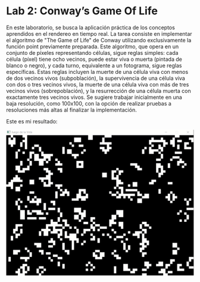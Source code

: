 # Lab 2: Conway’s Game Of Life

En este laboratorio, se busca la aplicación práctica de los conceptos aprendidos en el rendereo en tiempo real. La tarea consiste en implementar el algoritmo de "The Game of Life" de Conway utilizando exclusivamente la función point previamente preparada. Este algoritmo, que opera en un conjunto de píxeles representando células, sigue reglas simples: cada célula (píxel) tiene ocho vecinos, puede estar viva o muerta (pintada de blanco o negro), y cada turno, equivalente a un fotograma, sigue reglas específicas. Estas reglas incluyen la muerte de una célula viva con menos de dos vecinos vivos (subpoblación), la supervivencia de una célula viva con dos o tres vecinos vivos, la muerte de una célula viva con más de tres vecinos vivos (sobrepoblación), y la resurrección de una célula muerta con exactamente tres vecinos vivos. Se sugiere trabajar inicialmente en una baja resolución, como 100x100, con la opción de realizar pruebas a resoluciones más altas al finalizar la implementación.

Este es mi resultado:


![Alt Text](Lab2.gif)
